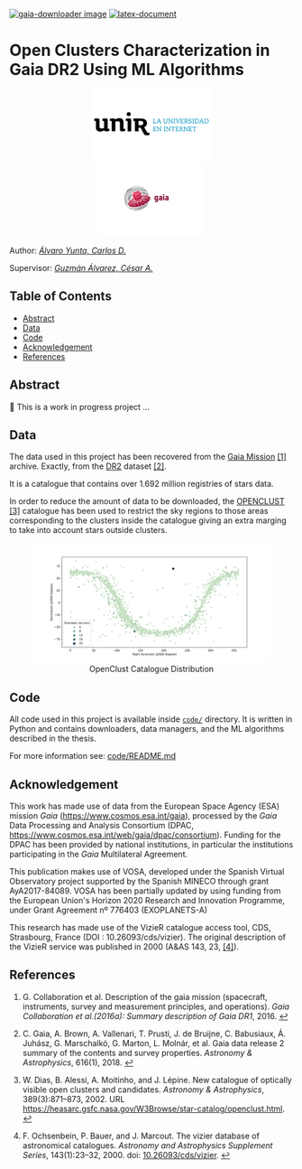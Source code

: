 [![gaia-downloader image][gaia_downloader_badge]][gaia_downlaoder_image]
[![latex-document][latex_document_badge]][latex_document_workflow]

# Open Clusters Characterization in Gaia DR2 Using ML Algorithms

<div align=center>
  <a href="https://www.unir.net"><img src="https://github.com/cdalvaro/machine-learning-master-thesis/raw/main/figures/unir-logo.png" alt="UNIR" title="UNIR" hspace="30" height="128px" /></a>
  <a href="https://sci.esa.int/gaia"><img src="https://github.com/cdalvaro/machine-learning-master-thesis/raw/main/figures/esa-gaia-logo.png" alt="ESA Gaia" title="ESA Gaia" hspace="30" height="128px" /></a>
</div>

Author: [_Álvaro Yunta, Carlos D._][author_profile]

Supervisor: [_Guzmán Álvarez, César A._][supervisor_profile]

## Table of Contents

- [Abstract](#abstract)
- [Data](#data)
- [Code](#code)
- [Acknowledgement](#acknowledgement)
- [References](#references)

## Abstract

🚧 This is a work in progress project ...

## Data

The data used in this project has been recovered from the [Gaia Mission][gaia_mission] <span id="a1">[[1]](#f1)</span> archive.
Exactly, from the [DR2][gaia_dr2] dataset <span id="a2">[[2]](#f2)</span>.

It is a catalogue that contains over 1.692 million registries of stars data.

In order to reduce the amount of data to be downloaded,
the [OPENCLUST][openclust] <span id="a3">[[3]](#f3)</span> catalogue has been used to restrict
the sky regions to those areas corresponding to the clusters inside the catalogue
giving an extra marging to take into account stars outside clusters.

<figure>
  <img src="https://github.com/cdalvaro/machine-learning-master-thesis/raw/main/figures/openclust_catalogue.svg" title="OpenClust Catalogue Distribution" heigh="256px">
  <figcaption align=center>OpenClust Catalogue Distribution</figcaption>
</figure>

## Code

All code used in this project is available inside [`code/`](code) directory.
It is written in Python and contains downloaders, data managers, and the ML algorithms described in the thesis.

For more information see: [code/README.md](code/README.md)

## Acknowledgement

This work has made use of data from the European Space Agency (ESA) mission _Gaia_ (https://www.cosmos.esa.int/gaia),
processed by the _Gaia_ Data Processing and Analysis Consortium
(DPAC, https://www.cosmos.esa.int/web/gaia/dpac/consortium).
Funding for the DPAC has been provided by national institutions, in particular the institutions participating in the
_Gaia_ Multilateral Agreement.

This publication makes use of VOSA, developed under the Spanish Virtual Observatory project
supported by the Spanish MINECO through grant AyA2017-84089.
VOSA has been partially updated by using funding from the European Union's Horizon 2020 Research
and Innovation Programme, under Grant Agreement nº 776403 (EXOPLANETS-A)

This research has made use of the VizieR catalogue access tool, CDS, Strasbourg, France (DOI : 10.26093/cds/vizier).
The original description of the VizieR service was published in 2000 (A&AS 143, 23, <span id="a4">[[4]](#f4)</span>).

## References

1. <span id="f1"></span> G. Collaboration et al. Description of the gaia mission (spacecraft, instruments, survey and measurement principles, and operations). _Gaia Collaboration et al.(2016a): Summary description of Gaia DR1_, 2016. [↩️](#a1)

2. <span id="f2"></span> C. Gaia, A. Brown, A. Vallenari, T. Prusti, J. de Bruijne, C. Babusiaux, Á. Juhász, G. Marschalkó, G. Marton, L. Molnár, et al. Gaia data release 2 summary of the contents and survey properties. _Astronomy & Astrophysics_, 616(1), 2018. [↩️](#a2)

3. <span id="f3"></span> W. Dias, B. Alessi, A. Moitinho, and J. Lépine. New catalogue of optically visible open clusters and candidates. _Astronomy & Astrophysics_, 389(3):871–873, 2002. URL https://heasarc.gsfc.nasa.gov/W3Browse/star-catalog/openclust.html. [↩️](#a3)

4. <span id="f4"></span> F. Ochsenbein, P. Bauer, and J. Marcout. The vizier database of astronomical catalogues. _Astronomy and Astrophysics Supplement Series_, 143(1):23–32, 2000. doi: [10.26093/cds/vizier](https://vizier.unistra.fr). [↩️](#a4)

[openclust]: https://heasarc.gsfc.nasa.gov/W3Browse/star-catalog/openclust.html
[author_profile]: https://cdalvaro.io
[supervisor_profile]: https://www.unir.net/profesores/cesar-augusto-guzman-alvarez/
[gaia_mission]: https://www.cosmos.esa.int/web/gaia/the-mission
[gaia_dr2]: https://www.cosmos.esa.int/web/gaia/data-release-2
[gaia_downloader_badge]: https://img.shields.io/github/workflow/status/cdalvaro/machine-learning-master-thesis/gaia-downloader%20image?style=flat-square&label=gaia-downloader&logo=Docker
[gaia_downlaoder_image]: https://github.com/users/cdalvaro/packages/container/package/gaia-downloader
[latex_document_badge]: https://img.shields.io/github/workflow/status/cdalvaro/machine-learning-master-thesis/Build%20LaTeX%20document?style=flat-square&label=LaTeX&logo=LaTeX
[latex_document_workflow]: https://github.com/cdalvaro/machine-learning-master-thesis/actions?query=workflow%3A%22Build+LaTeX+document%22
